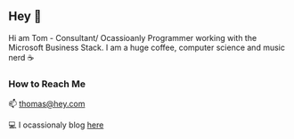 ## Hey 👋

Hi am Tom - Consultant/ Ocassioanly Programmer working with the Microsoft Business Stack. I am a huge coffee, computer science and music nerd ☕

### How to Reach Me 

 📫 thomas@hey.com
 
 💻  I ocassionaly blog [here](https://tomcoutts.com)

